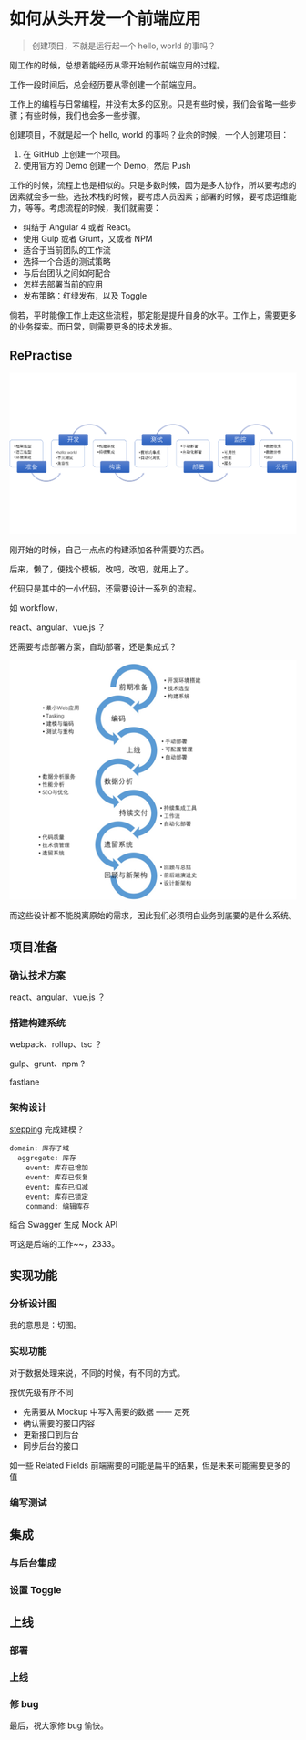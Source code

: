 如何从头开发一个前端应用
===

> 创建项目，不就是运行起一个 hello, world 的事吗？

刚工作的时候，总想着能经历从零开始制作前端应用的过程。

工作一段时间后，总会经历要从零创建一个前端应用。

工作上的编程与日常编程，并没有太多的区别。只是有些时候，我们会省略一些步骤；有些时候，我们也会多一些步骤。

创建项目，不就是起一个 hello, world 的事吗？业余的时候，一个人创建项目：

 1. 在 GitHub 上创建一个项目。
 2. 使用官方的 Demo 创建一个 Demo，然后 Push

工作的时候，流程上也是相似的。只是多数时候，因为是多人协作，所以要考虑的因素就会多一些。选技术栈的时候，要考虑人员因素；部署的时候，要考虑运维能力，等等。考虑流程的时候，我们就需要：

 - 纠结于 Angular 4 或者 React。
 - 使用 Gulp 或者 Grunt，又或者 NPM
 - 适合于当前团队的工作流
 - 选择一个合适的测试策略
 - 与后台团队之间如何配合
 - 怎样去部署当前的应用
 - 发布策略：红绿发布，以及 Toggle

倘若，平时能像工作上走这些流程，那定能是提升自身的水平。工作上，需要更多的业务探索。而日常，则需要更多的技术发掘。

RePractise
---



![ReFE](../images/refe.png)

刚开始的时候，自己一点点的构建添加各种需要的东西。

后来，懒了，便找个模板，改吧，改吧，就用上了。

代码只是其中的一小代码，还需要设计一系列的流程。

如 workflow，

react、angular、vue.js ？

还需要考虑部署方案，自动部署，还是集成式？

![RePractise](../images/repractise.jpg)

而这些设计都不能脱离原始的需求，因此我们必须明白业务到底要的是什么系统。

项目准备
---

### 确认技术方案

react、angular、vue.js ？

### 搭建构建系统

webpack、rollup、tsc ？

gulp、grunt、npm ?

fastlane

### 架构设计

[stepping](https://github.com/phodal/stepping) 完成建模？

```
domain: 库存子域
  aggregate: 库存
    event: 库存已增加
    event: 库存已恢复
    event: 库存已扣减
    event: 库存已锁定
    command: 编辑库存
```

结合 Swagger 生成 Mock API

可这是后端的工作~~，2333。


实现功能
---

### 分析设计图

我的意思是：切图。

### 实现功能

对于数据处理来说，不同的时候，有不同的方式。

按优先级有所不同

 - 先需要从 Mockup 中写入需要的数据 —— 定死
 - 确认需要的接口内容
 - 更新接口到后台
 - 同步后台的接口

如一些 Related Fields 前端需要的可能是扁平的结果，但是未来可能需要更多的值 

### 编写测试

集成
---

### 与后台集成

### 设置 Toggle

上线
---

### 部署

### 上线

### 修 bug

最后，祝大家修 bug 愉快。
